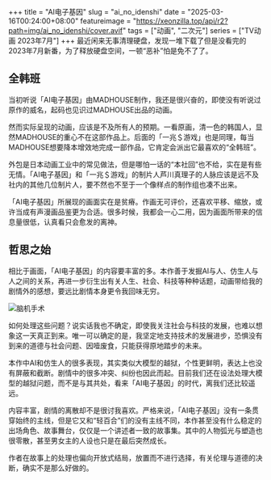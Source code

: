 +++
title = "AI电子基因"
slug = "ai_no_idenshi"
date = "2025-03-16T00:24:00+08:00"
featureimage = "https://xeonzilla.top/api/r2?path=img/ai_no_idenshi/cover.avif"
tags = ["动画", "二次元"]
series = ["TV动画 2023年7月"]
+++
最近闲来无事清理硬盘，发现一堆下载了但是没看完的2023年7月新番，为了释放硬盘空间，一顿“恶补”怕是免不了了。

## 全韩班
当初听说「AI电子基因」由MADHOUSE制作，我还是很兴奋的，即使没有听说过原作的威名，起码也见识过MADHOUSE出品的动画。

然而实际呈现的动画，应该是不及所有人的预期。一看原画，清一色的韩国人，显然MADHOUSE的重心不在这部作品上。后面的「一兆＄游戏」也是同理，每当MADHOUSE想要降本增效地完成一部作品，它肯定会派出它最喜欢的“全韩班”。

外包是日本动画工业中的常见做法，但是哪怕一话的“本社回”也不给，实在是有些无情。「AI电子基因」和「一兆＄游戏」的制片人芦川真理子的人脉应该是远不及社内的其他几位制片人，要不然也不至于一个像样点的制作组也凑不出来。

「AI电子基因」所展现的画面实在是贫瘠。作画无可评价，还喜欢平移、缩放，或许当成有声漫画品鉴更为合适。很多时候，我都会一心二用，因为画面所带来的信息量很低，认真看只会愈发的离神。

## 哲思之始
相比于画面，「AI电子基因」的内容要丰富的多。本作善于发掘AI与人、仿生人与人之间的关系，再进一步衍生出有关人生、社会、科技等种种话题，动画带给我的剧情外的感想，要远比剧情本身更令我回味无穷。

![脑机手术](https://xeonzilla.top/api/r2?path=img/ai_no_idenshi/01.avif "脑机手术")

如何处理这些问题？说实话我也不确定，即使我关注社会与科技的发展，也难以想象这一天真正到来。唯一可以确定的是，我坚定地支持技术的发展进步，恐惧没有到来的道德与社会问题、因噎废食，只能获得原地踏步的未来。

本作中AI和仿生人的很多表现，其实类似大模型的越狱，个性更鲜明，表达上也没有屏蔽和截断。剧情中的很多冲突、纠纷也因此而起。目前我们还在设法处理大模型的越狱问题，而不是与其共处，看来「AI电子基因」的时代，离我们还比较遥远。

内容丰富，剧情的离散却不是很讨我喜欢。严格来说，「AI电子基因」没有一条贯穿始终的主线，但是它又和“轻百合”们的没有主线不同，本作甚至没有什么稳定的出场角色、故事舞台，仅仅是一个讲述者一致的故事集。其中的人物弧光与塑造也很零散，甚至男女主的人设也只是在最后突然成长。

作者在故事上的处理也偏向开放式结局，放置而不进行选择，有关伦理与道德的决断，确实不是那么好做的。